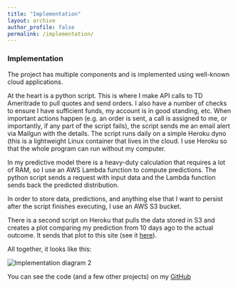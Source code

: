 ```yaml
---
title: "Implementation"
layout: archive
author_profile: false
permalink: /implementation/
---
```


### Implementation

The project has multiple components and is implemented using well-known cloud applications.  

At the heart is a python script.  This is where I make API calls to TD Ameritrade to pull quotes and send orders.  I also have a number of checks to ensure I have sufficient funds, my account is in good standing, etc.  When important actions happen (e.g. an order is sent, a call is assigned to me, or importantly, if any part of the script fails), the script sends me an email alert via Mailgun with the details.  The script runs daily on a simple Heroku dyno (this is a lightweight Linux container that lives in the cloud. I use Heroku so that the whole program can run without my computer.

In my predictive model there is a heavy-duty calculation that requires a lot of RAM, so I use an AWS Lambda function to compute predictions.  The python script sends a request with input data and the Lambda function sends back the predicted distribution.  

In order to store data, predictions, and anything else that I want to persist after the script finishes executing, I use an AWS S3 bucket.

There is a second script on Heroku that pulls the data stored in S3 and creates a plot comparing my prediction from 10 days ago to the actual outcome.  It sends that plot to this site (see it [here](https://arkm97.github.io/covered-calls/strategy-performance/)).

All together, it looks like this:

![Implementation diagram 2](https://user-images.githubusercontent.com/22861412/150590524-3f64b56e-53aa-4871-83eb-96ecfb84fdfa.png)


You can see the code (and a few other projects) on my [GitHub](https://github.com/arkm97/covered-calls-strategy)
